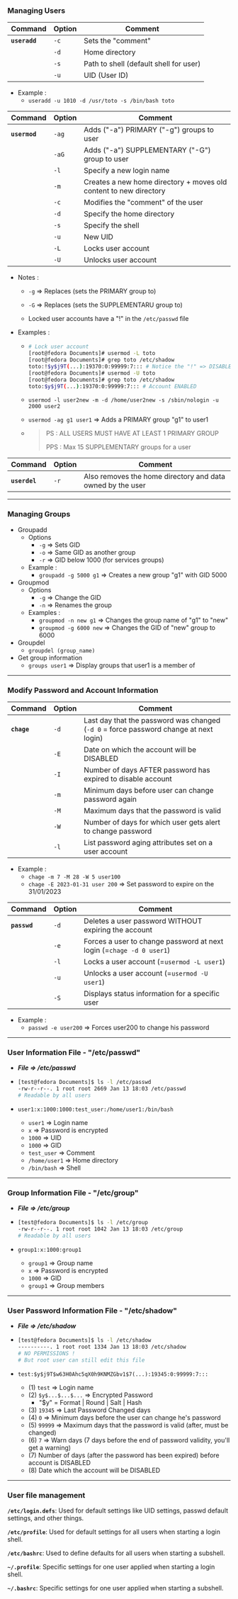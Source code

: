 ### Managing Users

| Command       | Option | Comment                                |
| ------------- | ------ | -------------------------------------- |
| **`useradd`** | `-c`   | Sets the "comment"                     |
|               | `-d`   | Home directory                         |
|               | `-s`   | Path to shell (default shell for user) |
|               | `-u`   | UID (User ID)                          |

* Example :
  * `useradd -u 1010 -d /usr/toto -s /bin/bash toto`


| Command       | Option | Comment                                                      |
| ------------- | ------ | ------------------------------------------------------------ |
| **`usermod`** | `-ag`  | Adds ("-a") PRIMARY ("-g") groups to user                    |
|               | `-aG`  | Adds ("-a") SUPPLEMENTARY ("-G") group to user               |
|               | `-l`   | Specify a new login name                                     |
|               | `-m`   | Creates a new home directory + moves old content to new directory |
|               | `-c`   | Modifies the "comment" of the user                           |
|               | `-d`   | Specify the home directory                                   |
|               | `-s`   | Specify the shell                                            |
|               | `-u`   | New UID                                                      |
|               | `-L`   | Locks user account                                           |
|               | `-U`   | Unlocks user account                                         |

* Notes :
  * `-g` => Replaces (sets the PRIMARY group to)
  
  * `-G` => Replaces (sets the SUPPLEMENTARU group to)

  * Locked user accounts have a "!" in the `/etc/passwd` file
  
* Examples :
  
    * ```bash
      # Lock user account
      [root@fedora Documents]# usermod -L toto
      [root@fedora Documents]# grep toto /etc/shadow
      toto:!$y$j9T(...):19370:0:99999:7::: # Notice the "!" => DISABLED
      [root@fedora Documents]# usermod -U toto
      [root@fedora Documents]# grep toto /etc/shadow
      toto:$y$j9T(...):19370:0:99999:7::: # Account ENABLED
      ```
    
    * `usermod -l user2new -m -d /home/user2new -s /sbin/nologin -u 2000 user2`
    
    * `usermod -ag g1 user1` => Adds a PRIMARY group "g1" to user1
    
    * > PS : ALL USERS MUST HAVE AT LEAST 1 PRIMARY GROUP
      >
      > PPS : Max 15 SUPPLEMENTARY groups for a user

| Command       | Option | Comment                                                    |
| ------------- | ------ | ---------------------------------------------------------- |
| **`userdel`** | `-r`   | Also removes the home directory and data owned by the user |

---

### Managing Groups

* Groupadd
  * Options
    * `-g` => Sets GID
    *  `-o` => Same GID as another group
    * `-r` => GID below 1000 (for services groups)
  * Example :
    * `groupadd -g 5000 g1` => Creates a new group "g1" with GID 5000
* Groupmod
  * Options
    * `-g` => Change the GID
    * `-n` => Renames the group
  * Examples :
    * `groupmod -n new g1` => Changes the group name of "g1" to "new"
    * `groupmod -g 6000 new` => Changes the GID of "new" group to 6000
* Groupdel
  * `groupdel (group_name)`
* Get group information
  * `groups user1` => Display groups that user1 is a member of

---

### Modify Password and Account Information

| Command     | Option | Comment                                                      |
| ----------- | ------ | ------------------------------------------------------------ |
| **`chage`** | `-d`   | Last day that the password was changed (`-d 0` = force password change at next login) |
|             | `-E`   | Date on which the account will be DISABLED                   |
|             | `-I`   | Number of days AFTER password has expired to disable account |
|             | `-m`   | Minimum days before user can change password again           |
|             | `-M`   | Maximum days that the password is valid                      |
|             | `-W`   | Number of days for which user gets alert to change password  |
|             | `-l`   | List password aging attributes set on a user account         |

* Example :
  * `chage -m 7 -M 28 -W 5 user100`
  * `chage -E 2023-01-31 user 200` => Set password to expire on the 31/01/2023

| Command      | Option | Comment                                                      |
| ------------ | ------ | ------------------------------------------------------------ |
| **`passwd`** | `-d`   | Deletes a user password WITHOUT expiring the account         |
|              | `-e`   | Forces a user to change password at next login (=`chage -d 0 user1`) |
|              | `-l`   | Locks a user account (=`usermod -L user1`)                   |
|              | `-u`   | Unlocks a user account (=`usermod -U user1`)                 |
|              | `-S`   | Displays status information for a specific user              |

* Example :
  * `passwd -e user200` => Forces user200 to change his password

---

### User Information File - "/etc/passwd"

* ***File => /etc/passwd***

* ```bash
  [test@fedora Documents]$ ls -l /etc/passwd
  -rw-r--r--. 1 root root 2669 Jan 13 18:03 /etc/passwd
  # Readable by all users
  ```

* `user1:x:1000:1000:test_user:/home/user1:/bin/bash`

  * `user1` => Login name
  * `x` => Password is encrypted
  * `1000` => UID
  * `1000` => GID
  * `test_user` => Comment
  * `/home/user1` => Home directory
  * `/bin/bash` => Shell

---

### Group Information File - "/etc/group"

* ***File => /etc/group***

* ```bash
  [test@fedora Documents]$ ls -l /etc/group
  -rw-r--r--. 1 root root 1042 Jan 13 18:03 /etc/group
  # Readable by all users
  ```

* `group1:x:1000:group1`

  * `group1` => Group name
  * `x` => Password is encrypted
  * `1000` => GID
  * `group1` => Group members

---

### User Password Information File - "/etc/shadow"

* ***File => /etc/shadow***

* ```bash
  [test@fedora Documents]$ ls -l /etc/shadow
  ----------. 1 root root 1334 Jan 13 18:03 /etc/shadow
  # NO PERMISSIONS !
  # But root user can still edit this file
  ```

* `test:$y$j9T$w63H0Ahc5qX0h9KNMZGbv1$7(...):19345:0:99999:7:::`

  * (1) `test` => Login name
  * (2) `$y$...$...$...` => Encrypted Password
    * "$y" = Format | Round | Salt | Hash
  * (3) `19345` => Last Password Changed days
  * (4) `0` => Minimum days before the user can change he's password
  * (5) `99999` => Maximum days that the password is valid (after, must be changed)
  * (6) `7` => Warn days (7 days before the end of password validity, you'll get a warning)
  * (7) Number of days (after the password has been expired) before account is DISABLED
  * (8) Date which the account will be DISABLED

---

### User file management

**`/etc/login.defs`**: Used for default settings like UID settings, passwd default settings, and other things.

**`/etc/profile`**: Used for default settings for all users when starting a login shell.

**`/etc/bashrc`**: Used to define defaults for all users when starting a subshell.

**`~/.profile`**: Specific settings for one user applied when starting a login shell.

**`~/.bashrc`**: Specific settings for one user applied when starting a subshell.